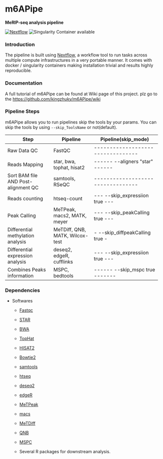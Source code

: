 # m6APipe
**MeRIP-seq analysis pipeline**

[![Nextflow](https://img.shields.io/badge/nextflow-%E2%89%A50.32.0-brightgreen.svg)](https://www.nextflow.io/)
![Singularity Container available](
https://img.shields.io/badge/singularity-available-7E4C74.svg)

### Introduction
The pipeline is built using [Nextflow](https://www.nextflow.io), a workflow tool to run tasks across multiple compute infrastructures in a very portable manner. It comes with docker / singularity containers making installation trivial and results highly reproducible.


### Documentation   

A full tutorial of m6APipe can be found at Wiki page of this project. plz go to the https://github.com/kingzhuky/m6APipe/wiki


### Pipeline Steps

m6APipe allows you to run pipelines skip the tools by your params.
You can skip the tools by using `--skip_ToolsName` or not(default).


| Step                                    | Pipeline                        | Pipeline(skip_mode)             |
|-----------------------------------------|---------------------------------|---------------------------------|
| Raw Data QC                             | FastQC                          |---------------------------------|
| Reads Mapping                           | star, bwa, tophat, hisat2       |------  --aligners "star"  ------|
| Sort BAM file AND Post-alignment QC     | samtools, RSeQC                 |---------------------------------|
| Reads counting                          | htseq-count                     |---  --skip_expressiion true  ---|
| Peak Calling                            | MeTPeak, macs2, MATK, meyer     |---  --skip_peakCalling true  ---|
| Differential methylation analysis       | MeTDiff, QNB, MATK, Wilcox-test |-  --skip_diffpeakCalling true  -|
| Differential expression analysis        | deseq2, edgeR, cufflinks        |---  --skip_expressiion true  ---|
| Combines Peaks information              | MSPC, bedtools                  |------  --skip_mspc true  -------|

### Dependencies
* Softwares
    * [Fastqc](https://github.com/OpenGene/fastp)
    * [STAR](https://github.com/alexdobin/STAR)
    * [BWA](https://github.com/lh3/bwa)
    * [TopHat](https://ccb.jhu.edu/software/tophat/)
    * [HISAT2](https://ccb.jhu.edu/software/hisat2/)
    * [Bowtie2](https://github.com/BenLangmead/bowtie2)
    * [samtools](http://www.htslib.org/)
    * [htseq](https://github.com/simon-anders/htseq)
    * [deseq2](http://bioconductor.org/packages/DESeq2/)
    * [edgeR](http://bioconductor.org/packages/edgeR/)
    * [MeTPeak](https://github.com/compgenomics/MeTPeak)
    * [macs](https://github.com/taoliu/MACS)
    * [MeTDiff](https://github.com/compgenomics/MeTDiff)
    * [QNB](https://cran.r-project.org/src/contrib/Archive/QNB/)
    * [MSPC](https://github.com/Genometric/MSPC)

    * Several R packages for downstream analysis.